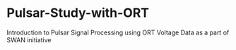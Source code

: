 # Pulsar-Study-with-ORT
Introduction to Pulsar Signal Processing using ORT Voltage Data as a part of SWAN initiative
